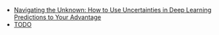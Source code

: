 * [Navigating the Unknown: How to Use Uncertainties in Deep Learning Predictions to Your Advantage](ESR\#1.md)
* [TODO](ESR1-2-5-7-9_ChallengeCamp1.md)
